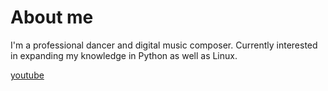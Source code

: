 # About me

I'm a professional dancer and digital music composer.
Currently interested in expanding my knowledge in Python as well as Linux.

[youtube](https://www.youtube.com/channel/UCMz3D5AYT0-mLT28mlIaBOA)
